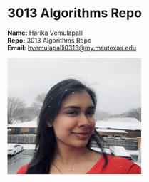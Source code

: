 #  3013 Algorithms Repo  

**Name:** Harika Vemulapalli  
**Repo:** 3013 Algorithms Repo  
**Email:** hvemulapalli0313@my.msutexas.edu  

<img src="Harika.jpg" alt="My Picture" width="300">
